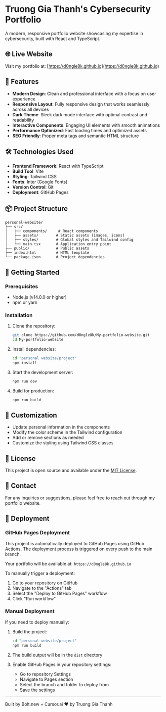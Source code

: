 # Truong Gia Thanh's Cybersecurity Portfolio

A modern, responsive portfolio website showcasing my expertise in cybersecurity, built with React and TypeScript.

## 🌐 Live Website
Visit my portfolio at: [https://d0ngle8k.github.io](https://d0ngle8k.github.io)

## 🚀 Features

- **Modern Design**: Clean and professional interface with a focus on user experience
- **Responsive Layout**: Fully responsive design that works seamlessly across all devices
- **Dark Theme**: Sleek dark mode interface with optimal contrast and readability
- **Interactive Components**: Engaging UI elements with smooth animations
- **Performance Optimized**: Fast loading times and optimized assets
- **SEO Friendly**: Proper meta tags and semantic HTML structure

## 🛠️ Technologies Used

- **Frontend Framework**: React with TypeScript
- **Build Tool**: Vite
- **Styling**: Tailwind CSS
- **Fonts**: Inter (Google Fonts)
- **Version Control**: Git
- **Deployment**: GitHub Pages

## 📦 Project Structure

```
personal-website/
├── src/
│   ├── components/     # React components
│   ├── assets/        # Static assets (images, icons)
│   ├── styles/        # Global styles and Tailwind config
│   └── main.tsx       # Application entry point
├── public/            # Public assets
├── index.html         # HTML template
└── package.json       # Project dependencies
```

## 🚀 Getting Started

### Prerequisites

- Node.js (v14.0.0 or higher)
- npm or yarn

### Installation

1. Clone the repository:
   ```bash
   git clone https://github.com/d0ngle8k/My-portfolio-website.git
   cd My-portfolio-website
   ```

2. Install dependencies:
   ```bash
   cd "personal website/project"
   npm install
   ```

3. Start the development server:
   ```bash
   npm run dev
   ```

4. Build for production:
   ```bash
   npm run build
   ```

## 🎨 Customization

- Update personal information in the components
- Modify the color scheme in the Tailwind configuration
- Add or remove sections as needed
- Customize the styling using Tailwind CSS classes

## 📝 License

This project is open source and available under the [MIT License](LICENSE).

## 👤 Contact

For any inquiries or suggestions, please feel free to reach out through my portfolio website.

## 🚀 Deployment

### GitHub Pages Deployment

This project is automatically deployed to GitHub Pages using GitHub Actions. The deployment process is triggered on every push to the main branch.

Your portfolio will be available at: `https://d0ngle8k.github.io`

To manually trigger a deployment:
1. Go to your repository on GitHub
2. Navigate to the "Actions" tab
3. Select the "Deploy to GitHub Pages" workflow
4. Click "Run workflow"

### Manual Deployment

If you need to deploy manually:

1. Build the project:
   ```bash
   cd "personal website/project"
   npm run build
   ```

2. The build output will be in the `dist` directory

3. Enable GitHub Pages in your repository settings:
   - Go to repository Settings
   - Navigate to Pages section
   - Select the branch and folder to deploy from
   - Save the settings

---

Built by Bolt.new + Cursor.ai ❤️ by Truong Gia Thanh
